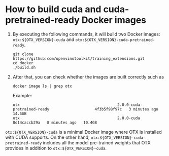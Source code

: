 # How to build cuda and cuda-pretrained-ready Docker images

1. By executing the following commands, it will build two Docker images: `otx:${OTX_VERSION}-cuda` and `otx:${OTX_VERSION}-cuda-pretrained-ready`.

   ```console
   git clone https://github.com/openvinotoolkit/training_extensions.git
   cd docker
   ./build.sh
   ```

2. After that, you can check whether the images are built correctly such as

   ```console
   docker image ls | grep otx
   ```

   Example:

   ```console
   otx                                           2.0.0-cuda-pretrained-ready                    4f3b5f98f97c   3 minutes ago   14.5GB
   otx                                           2.0.0-cuda                                     8d14caccb29a   8 minutes ago   10.4GB
   ```

`otx:${OTX_VERSION}-cuda` is a minimal Docker image where OTX is installed with CUDA supports. On the other hand, `otx:${OTX_VERSION}-cuda-pretrained-ready` includes all the model pre-trained weights that OTX provides in addition to `otx:${OTX_VERSION}-cuda`.
